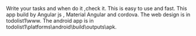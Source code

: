 Write your tasks and when do it ,check it.
This is easy to use and fast.
This app build by Angular js , Material Angular and cordova.
The web design is in todolist1\www.
The android app is in todolist1\platforms\android\build\outputs\apk.
